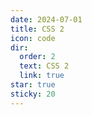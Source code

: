 ```yaml
---
date: 2024-07-01
title: CSS 2
icon: code
dir:
  order: 2
  text: CSS 2
  link: true
star: true
sticky: 20
---
```


<Catalog/>

